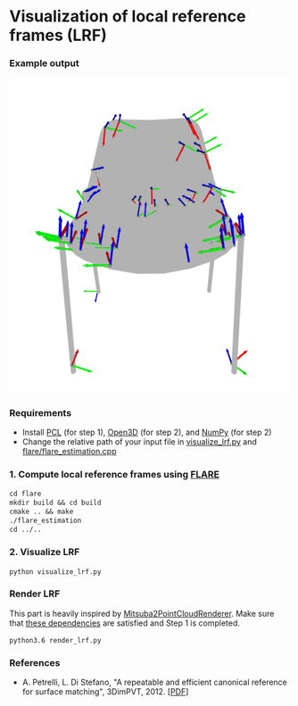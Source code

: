 # Visualization of local reference frames (LRF)

### Example output
![Example output](https://github.com/dilaragokay/LRF-visualization/blob/master/img/example.png)

### Requirements
* Install [PCL](https://pointclouds.org/downloads/) (for step 1), [Open3D](http://www.open3d.org/) (for step 2), and [NumPy](https://numpy.org/install/) (for step 2)
* Change the relative path of your input file in [visualize_lrf.py](https://github.com/dilaragokay/LRF-visualization/blob/master/visualize_lrf.py#L5) and [flare/flare_estimation.cpp](https://github.com/dilaragokay/LRF-visualization/blob/master/flare/flare_estimation.cpp#L26)

### 1. Compute local reference frames using [FLARE](http://www.vision.deis.unibo.it/research/78-cvlab/82-lrf)
```
cd flare
mkdir build && cd build
cmake .. && make
./flare_estimation
cd ../..
```

### 2. Visualize LRF
```
python visualize_lrf.py
```

### Render LRF
This part is heavily inspired by [Mitsuba2PointCloudRenderer](https://github.com/tolgabirdal/Mitsuba2PointCloudRenderer). Make sure that [these dependencies](https://github.com/tolgabirdal/Mitsuba2PointCloudRenderer#dependencies) are satisfied and Step 1 is completed.
```
python3.6 render_lrf.py
```

### References
* A. Petrelli, L. Di Stefano, "A repeatable and efficient canonical reference for surface matching", 3DimPVT, 2012. [[PDF](http://www.vision.deis.unibo.it/LRF/LRF_repeatability_3DimPvt2012.pdf)]
